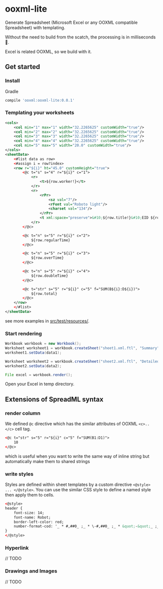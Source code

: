 # ooxml-lite

Generate Spreadsheet (Microsoft Excel or any OOXML compatible Spreadsheet) with templating.

Without the need to build from the scatch, the processing is in milliseconds 🚀.

Excel is related OOXML, so we build with it.


## Get started

### Install

Gradle

```gradle
compile 'ooxml:ooxml-lite:0.0.1'
```

### Templating your worksheets

```xml
<cols>
    <col min="1" max="1" width="32.2265625" customWidth="true"/>
    <col min="2" max="2" width="32.2265625" customWidth="true"/>
    <col min="3" max="3" width="32.2265625" customWidth="true"/>
    <col min="4" max="4" width="32.2265625" customWidth="true"/>
    <col min="5" max="5" width="20.0" customWidth="true"/>
</cols>
<sheetData>
    <#list data as row>
    <#assign i = row?index>
    <row r="${i}" ht="45.0" customHeight="true">
        <@c t="s" s="4" r="${i}" c="1">
            <r>
                <t>${row.worker!}</t>
            </r>
            <r>
                <rPr>
                    <sz val="7"/>
                    <rFont val="Roboto light"/>
                    <charset val="134"/>
                </rPr>
                <t xml:space="preserve">&#10;${row.title!}&#10;EID ${row.eid!}</t>
            </r>
        </@c>

        <@c t="n" s="5" r="${i}" c="2">
            ${row.regularTime}
        </@c>

        <@c t="n" s="5" r="${i}" c="3">
            ${row.overTime}
        </@c>

        <@c t="n" s="5" r="${i}" c="4">
            ${row.doubleTime}
        </@c>

        <@c t="str" s="5" r="${i}" c="5" f="SUM(B${i}:D${i})">
            ${row.total}
        </@c>
    </row>
    </#list>
</sheetData>
```

see more examples in [src/test/resources/](src/test/resources/).

### Start rendering

```java
Workbook workbook = new Workbook();
Worksheet worksheet1 = workbook.createSheet("sheet1.xml.ftl", "Summary");
worksheet1.setData(data1);

Worksheet worksheet2 = workbook.createSheet("sheet2.xml.ftl", "Detailed");
worksheet2.setData(data2);

File excel = workbook.render();
```

Open your Excel in temp directory. 

## Extensions of SpreadML syntax

### render column

We defined `@c` directive which has the similar attributes of OOXML `<c>..</c>` cell tag.

```xml
<@c t="str" s="5" r="${i}" c="5" f="SUM(B1:D1)">
    10
</@c>
```
which is useful when you want to write the same way of inline string but automatically make them to shared strings

### write styles

Styles are defined within sheet templates by a custom directive `<@style> ... </@style>`.
You can use the similar CSS style to define a named style then apply them to cells.

```xml
<@style>
header {
    font-size: 14;
    font-name: Robot;
    border-left-color: red;
    number-format-cod: '_ * #,##0_ ;_ * \-#,##0_ ;_ * &quot;-&quot;_ ;_ @_ ';
}
</@style>
```

### Hyperlink

// TODO

### Drawings and Images

// TODO
